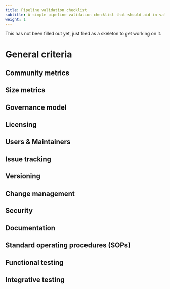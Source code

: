 ```yaml
---
title: Pipeline validation checklist
subtitle: A simple pipeline validation checklist that should aid in validating a pipeline
weight: 1
---
```



This has not been filled out yet, just filed as a skeleton to get working on it. 

# General criteria

## Community metrics

## Size metrics

## Governance model

## Licensing

## Users & Maintainers

## Issue tracking

## Versioning

## Change management

## Security

## Documentation

## Standard operating procedures (SOPs)

## Functional testing

## Integrative testing

